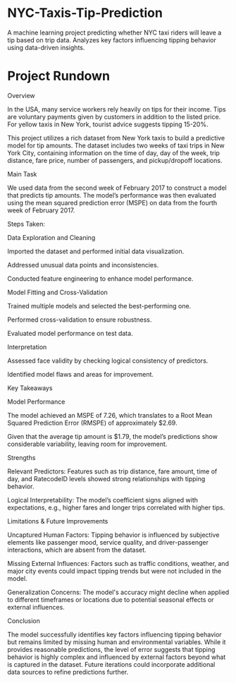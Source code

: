 # NYC-Taxis-Tip-Prediction
A machine learning project predicting whether NYC taxi riders will leave a tip based on trip data. Analyzes key factors influencing tipping behavior using data-driven insights.

# Project Rundown

Overview

In the USA, many service workers rely heavily on tips for their income. Tips are voluntary payments given by customers in addition to the listed price. For yellow taxis in New York, tourist advice suggests tipping 15-20%.

This project utilizes a rich dataset from New York taxis to build a predictive model for tip amounts. The dataset includes two weeks of taxi trips in New York City, containing information on the time of day, day of the week, trip distance, fare price, number of passengers, and pickup/dropoff locations.

Main Task

We used data from the second week of February 2017 to construct a model that predicts tip amounts. The model’s performance was then evaluated using the mean squared prediction error (MSPE) on data from the fourth week of February 2017.

Steps Taken:

Data Exploration and Cleaning

Imported the dataset and performed initial data visualization.

Addressed unusual data points and inconsistencies.

Conducted feature engineering to enhance model performance.

Model Fitting and Cross-Validation

Trained multiple models and selected the best-performing one.

Performed cross-validation to ensure robustness.

Evaluated model performance on test data.

Interpretation

Assessed face validity by checking logical consistency of predictors.

Identified model flaws and areas for improvement.

Key Takeaways

Model Performance

The model achieved an MSPE of 7.26, which translates to a Root Mean Squared Prediction Error (RMSPE) of approximately $2.69.

Given that the average tip amount is $1.79, the model’s predictions show considerable variability, leaving room for improvement.

Strengths

Relevant Predictors: Features such as trip distance, fare amount, time of day, and RatecodeID levels showed strong relationships with tipping behavior.

Logical Interpretability: The model’s coefficient signs aligned with expectations, e.g., higher fares and longer trips correlated with higher tips.

Limitations & Future Improvements

Uncaptured Human Factors: Tipping behavior is influenced by subjective elements like passenger mood, service quality, and driver-passenger interactions, which are absent from the dataset.

Missing External Influences: Factors such as traffic conditions, weather, and major city events could impact tipping trends but were not included in the model.

Generalization Concerns: The model's accuracy might decline when applied to different timeframes or locations due to potential seasonal effects or external influences.

Conclusion

The model successfully identifies key factors influencing tipping behavior but remains limited by missing human and environmental variables. While it provides reasonable predictions, the level of error suggests that tipping behavior is highly complex and influenced by external factors beyond what is captured in the dataset. Future iterations could incorporate additional data sources to refine predictions further.
